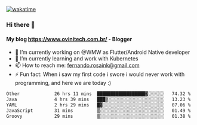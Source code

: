 [![wakatime](https://wakatime.com/badge/user/d5892087-17e6-46ab-8384-91a71a9b88d8.svg)](https://wakatime.com/@d5892087-17e6-46ab-8384-91a71a9b88d8)
### Hi there 👋

#### My blog https://www.ovinitech.com.br/ - Blogger

- 🔭 I’m currently working on @WMW as Flutter/Android Native developer
- 🌱 I’m currently learning and work with Kubernetes
- 📫 How to reach me: fernando.rosaink@gmail.com 
- ⚡ Fun fact: When i saw my first code i swore i would never work with programming, and here we are today :)

<!--START_SECTION:waka-->

```txt
Other             26 hrs 11 mins  ██████████████████▓░░░░░░   74.32 %
Java              4 hrs 39 mins   ███▒░░░░░░░░░░░░░░░░░░░░░   13.23 %
YAML              2 hrs 29 mins   █▓░░░░░░░░░░░░░░░░░░░░░░░   07.06 %
JavaScript        31 mins         ▒░░░░░░░░░░░░░░░░░░░░░░░░   01.49 %
Groovy            29 mins         ▒░░░░░░░░░░░░░░░░░░░░░░░░   01.38 %
```

<!--END_SECTION:waka-->
